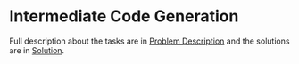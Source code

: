# Intermediate Code Generation

Full description about the tasks are in [Problem Description](https://github.com/Shukti042/Compiler/blob/master/Intermediate%20Code%20Genaration/ICG_Spec.pdf) and the solutions are in [Solution](https://github.com/Shukti042/Compiler/tree/master/Intermediate%20Code%20Genaration/Solution).